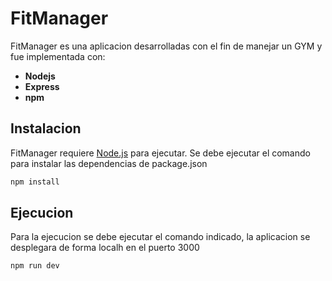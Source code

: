 # FitManager
FitManager es una aplicacion desarrolladas con el fin de manejar un GYM y fue implementada con:
- **Nodejs**
- **Express**
- **npm**
## Instalacion

FitManager requiere [Node.js](https://nodejs.org/) para ejecutar.
Se debe ejecutar el comando para instalar las dependencias de package.json

```sh
npm install
```

## Ejecucion

Para la ejecucion se debe ejecutar el comando indicado, la aplicacion se desplegara de forma localh en el puerto 3000 

```sh
npm run dev
```

